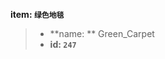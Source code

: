<!-- BEGIN_AUTOGEN: do NOT edit in this block -->

**item: `绿色地毯`**

> * **name: ** Green_Carpet
> * **id: `247`**

<!-- END_AUTOGEN-->
